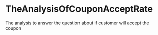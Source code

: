# TheAnalysisOfCouponAcceptRate
The analysis to answer the question about if customer will accept the coupon
